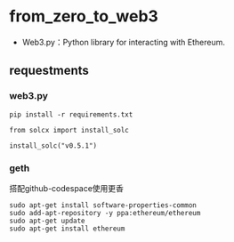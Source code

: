 # from_zero_to_web3

- Web3.py：Python library for interacting with Ethereum.



## requestments

### web3.py

```shell
pip install -r requirements.txt

from solcx import install_solc

install_solc("v0.5.1")

```

### geth

搭配github-codespace使用更香

```shell
sudo apt-get install software-properties-common
sudo add-apt-repository -y ppa:ethereum/ethereum
sudo apt-get update
sudo apt-get install ethereum
```



